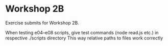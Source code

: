 # Workshop 2B

Exercise submits for Workshop 2B.

When testing e04–e08 scripts, give test commands (node read.js etc.) in respective ./scripts directory
This way relative paths to files work correctly
